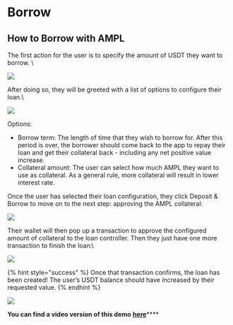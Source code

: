 # Borrow

## How to Borrow with AMPL

The first action for the user is to specify the amount of USDT they want to borrow. \


![](https://lh3.googleusercontent.com/RwGNPnybv9v7D4MmtwSNFsmIT4opYZsUmvOrfvlYFBc2CYbc4Omli0rcVRjaduU29W7ldDzai6zVPIm7sxi62PHAkti\_fQpvMV\_pTygLKrU1Pf2\_q8RN-6Q93bVS\_yq0iWpn6-oT=s0)

After doing so, they will be greeted with a list of options to configure their loan.\


![](https://lh4.googleusercontent.com/-l\_IoIkBFRj-NlQuTtypZU7RKAsJT-139JIIquKAa9-eYNjv3Hm\_z5QIEViNFhmI2gR3t9Jxm0o9FfiJFAJd0kPBZXDTYVZ0GifeX1FX639KJ4eCMU895mlp0C-xL7-RzX-YiEu6=s0)

Options:&#x20;

* Borrow term: The length of time that they wish to borrow for. After this period is over, the borrower should come back to the app to repay their loan and get their collateral back - including any net positive value increase.
* Collateral amount: The user can select how much AMPL they want to use as collateral. As a general rule, more collateral will result in lower interest rate.

Once the user has selected their loan configuration, they click Deposit & Borrow to move on to the next step: approving the AMPL collateral:



![](https://lh4.googleusercontent.com/usAqrJD0zIFHo\_7AySzr4SSoxOfdEC4gTqW6vWJxTKlJLuEV3xDuSNJEt44IhAUAtUSNZUNFUdl2ty5VhO\_8m5DEb0rEh0xCAUGqTgnuLiMcRSOkbmB4--ZSpyPYh9CB3eXLx9\_r=s0)

Their wallet will then pop up a transaction to approve the configured amount of collateral to the loan controller. Then they just have one more transaction to finish the loan:\


![](https://lh5.googleusercontent.com/gR9UZe3VcUBWJevUS0QVZ3kvNIgl-KRC6IDgLcCd-dLdP2TFDRL4PiUVn-h-ItFKlMtZepkeZHQX9kH\_AtdD1WjwHASPM-PqqNeNch3syXzhZdQEEtHo30DU8Qkjq5TuEVJFx2zu=s0)

{% hint style="success" %}
Once that transaction confirms, the loan has been created! The user’s USDT balance should have increased by their requested value.
{% endhint %}

![](https://lh4.googleusercontent.com/IETG3qXeXF6mPDcUZ7FdDzQbxjQ4tOTQO97zWGb0J3jCQufay5ti2mipSiP47sbnlIsWqspmGw5z3I-84DWZt-Iz8T1Tc1xX0YTtKhCc3NeaqpISu-P2R8TAI5TTpT8Lf1zELDk2=s0)

**You can find a video version of this demo** [**here**](https://www.loom.com/share/88e686e6f786429181265c9443c0e776)****
